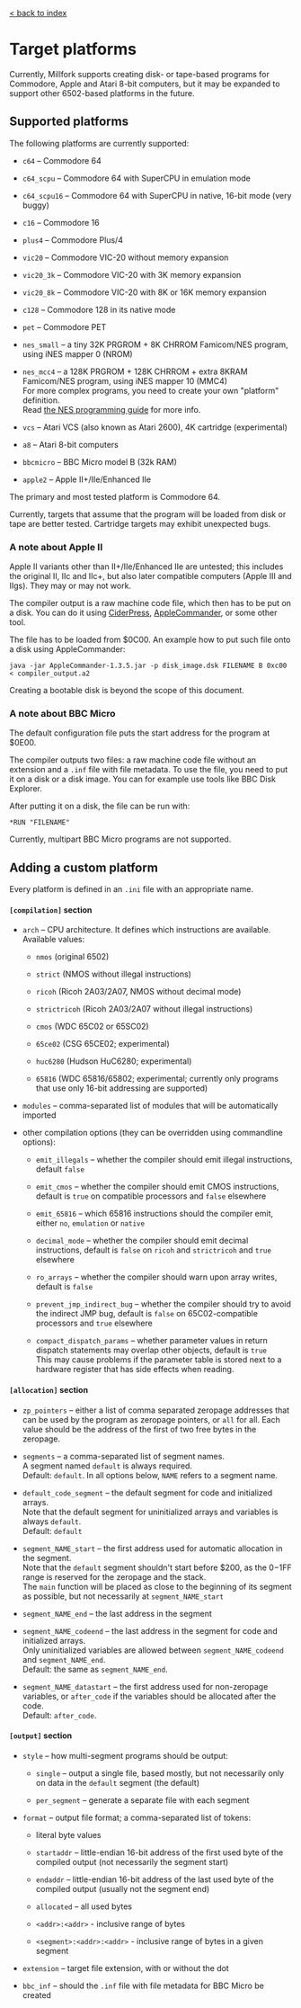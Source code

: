 [< back to index](../index.md)
                                                      
# Target platforms

Currently, Millfork supports creating disk- or tape-based programs for Commodore, Apple and Atari 8-bit computers, 
but it may be expanded to support other 6502-based platforms in the future.

## Supported platforms

The following platforms are currently supported:

* `c64` – Commodore 64

* `c64_scpu` – Commodore 64 with SuperCPU in emulation mode

* `c64_scpu16` – Commodore 64 with SuperCPU in native, 16-bit mode (very buggy)

* `c16` – Commodore 16

* `plus4` – Commodore Plus/4

* `vic20` – Commodore VIC-20 without memory expansion

* `vic20_3k` – Commodore VIC-20 with 3K memory expansion

* `vic20_8k` – Commodore VIC-20 with 8K or 16K memory expansion

* `c128` – Commodore 128 in its native mode

* `pet` – Commodore PET

* `nes_small` – a tiny 32K PRGROM + 8K CHRROM Famicom/NES program, using iNES mapper 0 (NROM)

* `nes_mcc4` – a 128K PRGROM + 128K CHRROM + extra 8KRAM Famicom/NES program, using iNES mapper 10 (MMC4)  
For more complex programs, you need to create your own "platform" definition.  
Read [the NES programming guide](./famicom-programming-guide.md) for more info.

* `vcs` – Atari VCS (also known as Atari 2600), 4K cartridge (experimental)

* `a8` – Atari 8-bit computers

* `bbcmicro` – BBC Micro model B (32k RAM)

* `apple2` – Apple II+/IIe/Enhanced IIe

The primary and most tested platform is Commodore 64.

Currently, targets that assume that the program will be loaded from disk or tape are better tested.
Cartridge targets may exhibit unexpected bugs.

### A note about Apple II

Apple II variants other than II+/IIe/Enhanced IIe are untested;
this includes the original II, IIc and IIc+, but also later compatible computers (Apple III and IIgs).
They may or may not work.

The compiler output is a raw machine code file, which then has to be put on a disk. 
You can do it using [CiderPress](http://a2ciderpress.com/), 
[AppleCommander](https://applecommander.github.io/), 
or some other tool.

The file has to be loaded from $0C00. An example how to put such file onto a disk using AppleCommander:

    java -jar AppleCommander-1.3.5.jar -p disk_image.dsk FILENAME B 0xc00 < compiler_output.a2
    
Creating a bootable disk is beyond the scope of this document.

### A note about BBC Micro

The default configuration file puts the start address for the program at $0E00.

The compiler outputs two files: a raw machine code file without an extension and a `.inf` file with file metadata.
To use the file, you need to put it on a disk or a disk image.
You can for example use tools like BBC Disk Explorer.

After putting it on a disk, the file can be run with:

    *RUN "FILENAME"
    
Currently, multipart BBC Micro programs are not supported.

## Adding a custom platform

Every platform is defined in an `.ini` file with an appropriate name.

#### `[compilation]` section

* `arch` – CPU architecture. It defines which instructions are available. Available values: 

    * `nmos` (original 6502)
    
    * `strict` (NMOS without illegal instructions) 
    
    * `ricoh` (Ricoh 2A03/2A07, NMOS without decimal mode) 
    
    * `strictricoh` (Ricoh 2A03/2A07 without illegal instructions)
    
    * `cmos` (WDC 65C02 or 65SC02)
    
    * `65ce02` (CSG 65CE02; experimental)
    
    * `huc6280` (Hudson HuC6280; experimental)
    
    * `65816` (WDC 65816/65802; experimental; currently only programs that use only 16-bit addressing are supported)

* `modules` – comma-separated list of modules that will be automatically imported

* other compilation options (they can be overridden using commandline options):

    * `emit_illegals` – whether the compiler should emit illegal instructions, default `false`
    
    * `emit_cmos` – whether the compiler should emit CMOS instructions, default is `true` on compatible processors and `false` elsewhere

    * `emit_65816` – which 65816 instructions should the compiler emit, either `no`, `emulation` or `native` 
    
    * `decimal_mode` – whether the compiler should emit decimal instructions, default is `false` on `ricoh` and `strictricoh` and `true` elsewhere
    
    * `ro_arrays` – whether the compiler should warn upon array writes, default is `false`
    
    * `prevent_jmp_indirect_bug` – whether the compiler should try to avoid the indirect JMP bug, 
    default is `false` on 65C02-compatible processors and `true` elsewhere
    
    * `compact_dispatch_params` – whether parameter values in return dispatch statements may overlap other objects, default is `true`  
    This may cause problems if the parameter table is stored next to a hardware register that has side effects when reading.  


#### `[allocation]` section

* `zp_pointers` – either a list of comma separated zeropage addresses that can be used by the program as zeropage pointers, or `all` for all. Each value should be the address of the first of two free bytes in the zeropage.

* `segments` – a comma-separated list of segment names.  
A segment named `default` is always required.  
Default: `default`. In all options below, `NAME` refers to a segment name.

* `default_code_segment` – the default segment for code and initialized arrays.  
Note that the default segment for uninitialized arrays and variables is always `default`.  
Default: `default`

* `segment_NAME_start` – the first address used for automatic allocation in the segment.  
Note that the `default` segment shouldn't start before $200, as the $0-$1FF range is reserved for the zeropage and the stack.  
The `main` function will be placed as close to the beginning of its segment as possible, but not necessarily at `segment_NAME_start`

* `segment_NAME_end` – the last address in the segment

* `segment_NAME_codeend` – the last address in the segment for code and initialized arrays.  
Only uninitialized variables are allowed between `segment_NAME_codeend` and `segment_NAME_end`.  
Default: the same as `segment_NAME_end`.

* `segment_NAME_datastart` – the first address used for non-zeropage variables, or `after_code` if the variables should be allocated after the code.  
Default: `after_code`.

#### `[output]` section
 
* `style` – how multi-segment programs should be output:

    * `single` – output a single file, based mostly, but not necessarily only on data in the `default` segment (the default)
    
    * `per_segment` – generate a separate file with each segment

* `format` – output file format; a comma-separated list of tokens:

    * literal byte values
    
    * `startaddr` – little-endian 16-bit address of the first used byte of the compiled output (not necessarily the segment start)
    
    * `endaddr` – little-endian 16-bit address of the last used byte of the compiled output (usually not the segment end)
    
    * `allocated` – all used bytes
    
    * `<addr>:<addr>` - inclusive range of bytes
    
    * `<segment>:<addr>:<addr>` - inclusive range of bytes in a given segment
    
* `extension` – target file extension, with or without the dot

* `bbc_inf` – should the `.inf` file with file metadata for BBC Micro be created
